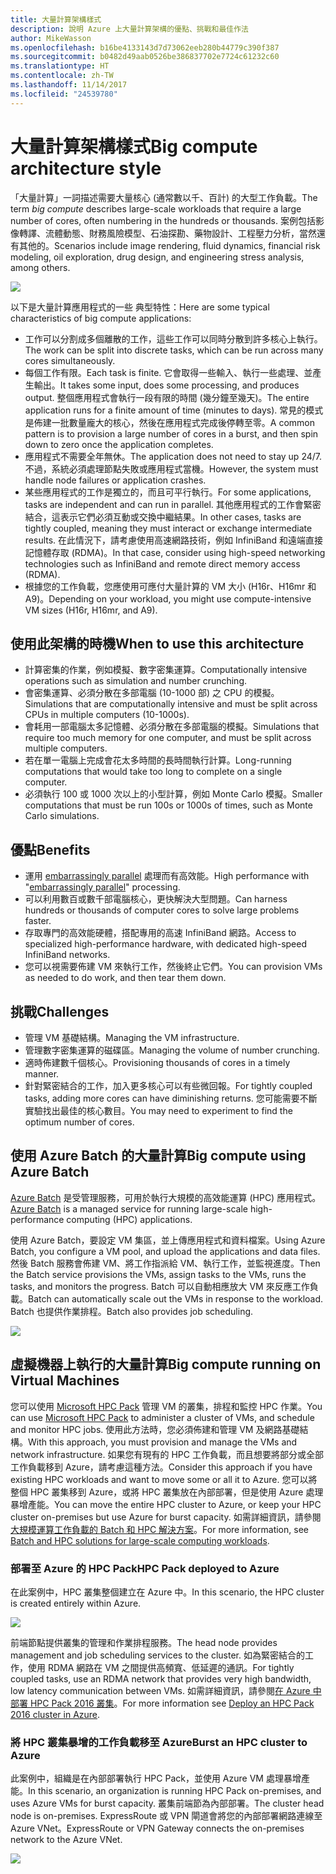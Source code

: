 ```yaml
---
title: 大量計算架構樣式
description: 說明 Azure 上大量計算架構的優點、挑戰和最佳作法
author: MikeWasson
ms.openlocfilehash: b16be4133143d7d73062eeb280b44779c390f387
ms.sourcegitcommit: b0482d49aab0526be386837702e7724c61232c60
ms.translationtype: HT
ms.contentlocale: zh-TW
ms.lasthandoff: 11/14/2017
ms.locfileid: "24539780"
---
```

# <a name="big-compute-architecture-style"></a><span data-ttu-id="4748d-103">大量計算架構樣式</span><span class="sxs-lookup"><span data-stu-id="4748d-103">Big compute architecture style</span></span>

<span data-ttu-id="4748d-104">「大量計算」一詞描述需要大量核心 (通常數以千、百計) 的大型工作負載。</span><span class="sxs-lookup"><span data-stu-id="4748d-104">The term *big compute* describes large-scale workloads that require a large number of cores, often numbering in the hundreds or thousands.</span></span> <span data-ttu-id="4748d-105">案例包括影像轉譯、流體動態、財務風險模型、石油探勘、藥物設計、工程壓力分析，當然還有其他的。</span><span class="sxs-lookup"><span data-stu-id="4748d-105">Scenarios include image rendering, fluid dynamics, financial risk modeling, oil exploration, drug design, and engineering stress analysis, among others.</span></span>

![](./images/big-compute-logical.png)

<span data-ttu-id="4748d-106">以下是大量計算應用程式的一些 典型特性：</span><span class="sxs-lookup"><span data-stu-id="4748d-106">Here are some typical characteristics of big compute applications:</span></span>

- <span data-ttu-id="4748d-107">工作可以分割成多個離散的工作，這些工作可以同時分散到許多核心上執行。</span><span class="sxs-lookup"><span data-stu-id="4748d-107">The work can be split into discrete tasks, which can be run across many cores simultaneously.</span></span>
- <span data-ttu-id="4748d-108">每個工作有限。</span><span class="sxs-lookup"><span data-stu-id="4748d-108">Each task is finite.</span></span> <span data-ttu-id="4748d-109">它會取得一些輸入、執行一些處理、並產生輸出。</span><span class="sxs-lookup"><span data-stu-id="4748d-109">It takes some input, does some processing, and produces output.</span></span> <span data-ttu-id="4748d-110">整個應用程式會執行一段有限的時間 (幾分鐘至幾天)。</span><span class="sxs-lookup"><span data-stu-id="4748d-110">The entire application runs for a finite amount of time (minutes to days).</span></span> <span data-ttu-id="4748d-111">常見的模式是佈建一批數量龐大的核心，然後在應用程式完成後停轉至零。</span><span class="sxs-lookup"><span data-stu-id="4748d-111">A common pattern is to provision a large number of cores in a burst, and then spin down to zero once the application completes.</span></span> 
- <span data-ttu-id="4748d-112">應用程式不需要全年無休。</span><span class="sxs-lookup"><span data-stu-id="4748d-112">The application does not need to stay up 24/7.</span></span> <span data-ttu-id="4748d-113">不過，系統必須處理節點失敗或應用程式當機。</span><span class="sxs-lookup"><span data-stu-id="4748d-113">However, the system must handle node failures or application crashes.</span></span>
- <span data-ttu-id="4748d-114">某些應用程式的工作是獨立的，而且可平行執行。</span><span class="sxs-lookup"><span data-stu-id="4748d-114">For some applications, tasks are independent and can run in parallel.</span></span> <span data-ttu-id="4748d-115">其他應用程式的工作會緊密結合，這表示它們必須互動或交換中繼結果。</span><span class="sxs-lookup"><span data-stu-id="4748d-115">In other cases, tasks are tightly coupled, meaning they must interact or exchange intermediate results.</span></span> <span data-ttu-id="4748d-116">在此情況下，請考慮使用高速網路技術，例如 InfiniBand 和遠端直接記憶體存取 (RDMA)。</span><span class="sxs-lookup"><span data-stu-id="4748d-116">In that case, consider using high-speed networking technologies such as InfiniBand and remote direct memory access (RDMA).</span></span> 
- <span data-ttu-id="4748d-117">根據您的工作負載，您應使用可應付大量計算的 VM 大小 (H16r、H16mr 和 A9)。</span><span class="sxs-lookup"><span data-stu-id="4748d-117">Depending on your workload, you might use compute-intensive VM sizes (H16r, H16mr, and A9).</span></span>

## <a name="when-to-use-this-architecture"></a><span data-ttu-id="4748d-118">使用此架構的時機</span><span class="sxs-lookup"><span data-stu-id="4748d-118">When to use this architecture</span></span>

- <span data-ttu-id="4748d-119">計算密集的作業，例如模擬、數字密集運算。</span><span class="sxs-lookup"><span data-stu-id="4748d-119">Computationally intensive operations such as simulation and number crunching.</span></span>
- <span data-ttu-id="4748d-120">會密集運算、必須分散在多部電腦 (10-1000 部) 之 CPU 的模擬。</span><span class="sxs-lookup"><span data-stu-id="4748d-120">Simulations that are computationally intensive and must be split across CPUs in multiple computers (10-1000s).</span></span>
- <span data-ttu-id="4748d-121">會耗用一部電腦太多記憶體、必須分散在多部電腦的模擬。</span><span class="sxs-lookup"><span data-stu-id="4748d-121">Simulations that require too much memory for one computer, and must be split across multiple computers.</span></span>
- <span data-ttu-id="4748d-122">若在單一電腦上完成會花太多時間的長時間執行計算。</span><span class="sxs-lookup"><span data-stu-id="4748d-122">Long-running computations that would take too long to complete on a single computer.</span></span>
- <span data-ttu-id="4748d-123">必須執行 100 或 1000 次以上的小型計算，例如 Monte Carlo 模擬。</span><span class="sxs-lookup"><span data-stu-id="4748d-123">Smaller computations that must be run 100s or 1000s of times, such as Monte Carlo simulations.</span></span>

## <a name="benefits"></a><span data-ttu-id="4748d-124">優點</span><span class="sxs-lookup"><span data-stu-id="4748d-124">Benefits</span></span>

- <span data-ttu-id="4748d-125">運用 [embarrassingly parallel][embarrassingly-parallel] 處理而有高效能。</span><span class="sxs-lookup"><span data-stu-id="4748d-125">High performance with "[embarrassingly parallel][embarrassingly-parallel]" processing.</span></span>
- <span data-ttu-id="4748d-126">可以利用數百或數千部電腦核心，更快解決大型問題。</span><span class="sxs-lookup"><span data-stu-id="4748d-126">Can harness hundreds or thousands of computer cores to solve large problems faster.</span></span>
- <span data-ttu-id="4748d-127">存取專門的高效能硬體，搭配專用的高速 InfiniBand 網路。</span><span class="sxs-lookup"><span data-stu-id="4748d-127">Access to specialized high-performance hardware, with dedicated high-speed InfiniBand networks.</span></span>
- <span data-ttu-id="4748d-128">您可以視需要佈建 VM 來執行工作，然後終止它們。</span><span class="sxs-lookup"><span data-stu-id="4748d-128">You can provision VMs as needed to do work, and then tear them down.</span></span> 

## <a name="challenges"></a><span data-ttu-id="4748d-129">挑戰</span><span class="sxs-lookup"><span data-stu-id="4748d-129">Challenges</span></span>

- <span data-ttu-id="4748d-130">管理 VM 基礎結構。</span><span class="sxs-lookup"><span data-stu-id="4748d-130">Managing the VM infrastructure.</span></span>
- <span data-ttu-id="4748d-131">管理數字密集運算的磁碟區。</span><span class="sxs-lookup"><span data-stu-id="4748d-131">Managing the volume of number crunching.</span></span> 
- <span data-ttu-id="4748d-132">適時佈建數千個核心。</span><span class="sxs-lookup"><span data-stu-id="4748d-132">Provisioning thousands of cores in a timely manner.</span></span>
- <span data-ttu-id="4748d-133">針對緊密結合的工作，加入更多核心可以有些微回報。</span><span class="sxs-lookup"><span data-stu-id="4748d-133">For tightly coupled tasks, adding more cores can have diminishing returns.</span></span> <span data-ttu-id="4748d-134">您可能需要不斷實驗找出最佳的核心數目。</span><span class="sxs-lookup"><span data-stu-id="4748d-134">You may need to experiment to find the optimum number of cores.</span></span>

## <a name="big-compute-using-azure-batch"></a><span data-ttu-id="4748d-135">使用 Azure Batch 的大量計算</span><span class="sxs-lookup"><span data-stu-id="4748d-135">Big compute using Azure Batch</span></span>

<span data-ttu-id="4748d-136">[Azure Batch][batch] 是受管理服務，可用於執行大規模的高效能運算 (HPC) 應用程式。</span><span class="sxs-lookup"><span data-stu-id="4748d-136">[Azure Batch][batch] is a managed service for running large-scale high-performance computing (HPC) applications.</span></span>

<span data-ttu-id="4748d-137">使用 Azure Batch，要設定 VM 集區，並上傳應用程式和資料檔案。</span><span class="sxs-lookup"><span data-stu-id="4748d-137">Using Azure Batch, you configure a VM pool, and upload the applications and data files.</span></span> <span data-ttu-id="4748d-138">然後 Batch 服務會佈建 VM、將工作指派給 VM、執行工作，並監視進度。</span><span class="sxs-lookup"><span data-stu-id="4748d-138">Then the Batch service provisions the VMs, assign tasks to the VMs, runs the tasks, and monitors the progress.</span></span> <span data-ttu-id="4748d-139">Batch 可以自動相應放大 VM 來反應工作負載。</span><span class="sxs-lookup"><span data-stu-id="4748d-139">Batch can automatically scale out the VMs in response to the workload.</span></span> <span data-ttu-id="4748d-140">Batch 也提供作業排程。</span><span class="sxs-lookup"><span data-stu-id="4748d-140">Batch also provides job scheduling.</span></span>

![](./images/big-compute-batch.png) 

## <a name="big-compute-running-on-virtual-machines"></a><span data-ttu-id="4748d-141">虛擬機器上執行的大量計算</span><span class="sxs-lookup"><span data-stu-id="4748d-141">Big compute running on Virtual Machines</span></span>

<span data-ttu-id="4748d-142">您可以使用 [Microsoft HPC Pack][hpc-pack] 管理 VM 的叢集，排程和監控 HPC 作業。</span><span class="sxs-lookup"><span data-stu-id="4748d-142">You can use [Microsoft HPC Pack][hpc-pack] to administer a cluster of VMs, and schedule and monitor HPC jobs.</span></span> <span data-ttu-id="4748d-143">使用此方法時，您必須佈建和管理 VM 及網路基礎結構。</span><span class="sxs-lookup"><span data-stu-id="4748d-143">With this approach, you must provision and manage the VMs and network infrastructure.</span></span> <span data-ttu-id="4748d-144">如果您有現有的 HPC 工作負載，而且想要將部分或全部工作負載移到 Azure，請考慮這種方法。</span><span class="sxs-lookup"><span data-stu-id="4748d-144">Consider this approach if you have existing HPC workloads and want to move some or all it to Azure.</span></span> <span data-ttu-id="4748d-145">您可以將整個 HPC 叢集移到 Azure，或將 HPC 叢集放在內部部署，但是使用 Azure 處理暴增產能。</span><span class="sxs-lookup"><span data-stu-id="4748d-145">You can move the entire HPC cluster to Azure, or keep your HPC cluster on-premises but use Azure for burst capacity.</span></span> <span data-ttu-id="4748d-146">如需詳細資訊，請參閱[大規模運算工作負載的 Batch 和 HPC 解決方案][batch-hpc-solutions]。</span><span class="sxs-lookup"><span data-stu-id="4748d-146">For more information, see [Batch and HPC solutions for large-scale computing workloads][batch-hpc-solutions].</span></span>

### <a name="hpc-pack-deployed-to-azure"></a><span data-ttu-id="4748d-147">部署至 Azure 的 HPC Pack</span><span class="sxs-lookup"><span data-stu-id="4748d-147">HPC Pack deployed to Azure</span></span>

<span data-ttu-id="4748d-148">在此案例中，HPC 叢集整個建立在 Azure 中。</span><span class="sxs-lookup"><span data-stu-id="4748d-148">In this scenario, the HPC cluster is created entirely within Azure.</span></span>

![](./images/big-compute-iaas.png) 
 
<span data-ttu-id="4748d-149">前端節點提供叢集的管理和作業排程服務。</span><span class="sxs-lookup"><span data-stu-id="4748d-149">The head node provides management and job scheduling services to the cluster.</span></span> <span data-ttu-id="4748d-150">如為緊密結合的工作，使用 RDMA 網路在 VM 之間提供高頻寬、低延遲的通訊。</span><span class="sxs-lookup"><span data-stu-id="4748d-150">For tightly coupled tasks, use an RDMA network that provides very high bandwidth, low latency communication between VMs.</span></span> <span data-ttu-id="4748d-151">如需詳細資訊，請參閱[在 Azure 中部署 HPC Pack 2016 叢集][deploy-hpc-azure]。</span><span class="sxs-lookup"><span data-stu-id="4748d-151">For more information see [Deploy an HPC Pack 2016 cluster in Azure][deploy-hpc-azure].</span></span>

### <a name="burst-an-hpc-cluster-to-azure"></a><span data-ttu-id="4748d-152">將 HPC 叢集暴增的工作負載移至 Azure</span><span class="sxs-lookup"><span data-stu-id="4748d-152">Burst an HPC cluster to Azure</span></span>

<span data-ttu-id="4748d-153">此案例中，組織是在內部部署執行 HPC Pack，並使用 Azure VM 處理暴增產能。</span><span class="sxs-lookup"><span data-stu-id="4748d-153">In this scenario, an organization is running HPC Pack on-premises, and uses Azure VMs for burst capacity.</span></span> <span data-ttu-id="4748d-154">叢集前端節為內部部署。</span><span class="sxs-lookup"><span data-stu-id="4748d-154">The cluster head node is on-premises.</span></span> <span data-ttu-id="4748d-155">ExpressRoute 或 VPN 閘道會將您的內部部署網路連線至 Azure VNet。</span><span class="sxs-lookup"><span data-stu-id="4748d-155">ExpressRoute or VPN Gateway connects the on-premises network to the Azure VNet.</span></span>

![](./images/big-compute-hybrid.png) 


[batch]: /azure/batch/
[batch-hpc-solutions]: /azure/batch/batch-hpc-solutions
[deploy-hpc-azure]: /azure/virtual-machines/windows/hpcpack-2016-cluster
[embarrassingly-parallel]: https://en.wikipedia.org/wiki/Embarrassingly_parallel
[hpc-pack]: https://technet.microsoft.com/library/cc514029

 

